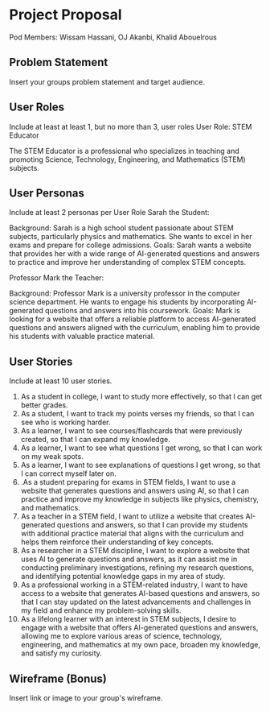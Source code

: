 # Project Proposal

Pod Members: Wissam Hassani, OJ Akanbi, Khalid Abouelrous

## Problem Statement

Insert your groups problem statement and target audience.

## User Roles

Include at least at least 1, but no more than 3, user roles
User Role: STEM Educator

The STEM Educator is a professional who specializes in teaching and promoting Science, Technology, Engineering, and Mathematics (STEM) subjects.

## User Personas

Include at least 2 personas per User Role
Sarah the Student:

Background: Sarah is a high school student passionate about STEM subjects, particularly physics and mathematics. She wants to excel in her exams and prepare for college admissions.
Goals: Sarah wants a website that provides her with a wide range of AI-generated questions and answers to practice and improve her understanding of complex STEM concepts.

Professor Mark the Teacher:

Background: Professor Mark is a university professor in the computer science department. He wants to engage his students by incorporating AI-generated questions and answers into his coursework.
Goals: Mark is looking for a website that offers a reliable platform to access AI-generated questions and answers aligned with the curriculum, enabling him to provide his students with valuable practice material.

## User Stories

Include at least 10 user stories.

1. As a student in college, I want to study more effectively, so that I can get better grades.
2. As a student, I want to track my points verses my friends, so that I can see who is working harder.
3. As a learner, I want to see courses/flashcards that were previously created, so that I can expand my knowledge.
4. As a learner, I want to see what questions I get wrong, so that I can work on my weak spots.
5. As a learner, I want to see explanations of questions I get wrong, so that I can correct myself later on.
6. .As a student preparing for exams in STEM fields, I want to use a website that generates questions and answers using AI, so that I can practice and improve my knowledge in subjects like physics, chemistry, and mathematics.
7. As a teacher in a STEM field, I want to utilize a website that creates AI-generated questions and answers, so that I can provide my students with additional practice material that aligns with the curriculum and helps them reinforce their understanding of key concepts.
8. As a researcher in a STEM discipline, I want to explore a website that uses AI to generate questions and answers, as it can assist me in conducting preliminary investigations, refining my research questions, and identifying potential knowledge gaps in my area of study.
9. As a professional working in a STEM-related industry, I want to have access to a website that generates AI-based questions and answers, so that I can stay updated on the latest advancements and challenges in my field and enhance my problem-solving skills.
10. As a lifelong learner with an interest in STEM subjects, I desire to engage with a website that offers AI-generated questions and answers, allowing me to explore various areas of science, technology, engineering, and mathematics at my own pace, broaden my knowledge, and satisfy my curiosity.

## Wireframe (Bonus)

Insert link or image to your group's wireframe. 
